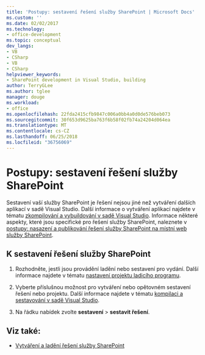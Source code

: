 ```yaml
---
title: 'Postupy: sestavení řešení služby SharePoint | Microsoft Docs'
ms.custom: ''
ms.date: 02/02/2017
ms.technology:
- office-development
ms.topic: conceptual
dev_langs:
- VB
- CSharp
- VB
- CSharp
helpviewer_keywords:
- SharePoint development in Visual Studio, building
author: TerryGLee
ms.author: tglee
manager: douge
ms.workload:
- office
ms.openlocfilehash: 22fda2415cfb9847c006a0bb4a0d0de576beb073
ms.sourcegitcommit: 30f653d9625ba763f6b58f02fb74a24204d064ea
ms.translationtype: MT
ms.contentlocale: cs-CZ
ms.lasthandoff: 06/25/2018
ms.locfileid: "36756069"
---
```

# <a name="how-to-build-sharepoint-solutions"></a>Postupy: sestavení řešení služby SharePoint

Sestavení vaší služby SharePoint je řešení nejsou jiné než vytváření dalších aplikací v sadě Visual Studio. Další informace o vytváření aplikací najdete v tématu [zkompilování a vybuildování v sadě Visual Studio](../ide/compiling-and-building-in-visual-studio.md). Informace některé aspekty, které jsou specifické pro řešení služby SharePoint, naleznete v [postupy: nasazení a publikování řešení služby SharePoint na místní web služby SharePoint](../sharepoint/how-to-deploy-and-publish-a-sharepoint-solution-to-a-local-sharepoint-site.md).

## <a name="to-build-sharepoint-solutions"></a>K sestavení řešení služby SharePoint

1.  Rozhodněte, jestli jsou provádění ladění nebo sestavení pro vydání. Další informace najdete v tématu [nastavení projektu ladicího programu](../debugger/debugger-project-settings.md).

2.  Vyberte příslušnou možnost pro vytváření nebo opětovném sestavení řešení nebo projektu. Další informace najdete v tématu [kompilaci a sestavování v sadě Visual Studio](../ide/compiling-and-building-in-visual-studio.md).

3.  Na řádku nabídek zvolte **sestavení** > **sestavit řešení**.

## <a name="see-also"></a>Viz také:

- [Vytváření a ladění řešení služby SharePoint](../sharepoint/building-and-debugging-sharepoint-solutions.md)
